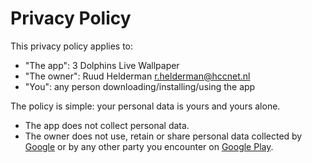 # Privacy Policy
This privacy policy applies to:

- "The app": 3 Dolphins Live Wallpaper
- "The owner": Ruud Helderman <r.helderman@hccnet.nl>
- "You": any person downloading/installing/using the app

The policy is simple:
your personal data is yours and yours alone.

- The app does not collect personal data.
- The owner does not use, retain or share personal data collected
  by [Google](https://policies.google.com/privacy) or
  by any other party you encounter on [Google Play](https://play.google.com/).
